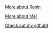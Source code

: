 [More about Ronin](https://cyberva.github.io/GitHubPageFor342/page/moreAboutRonin.md)

[More about Me!](https://cyberva.github.io/GitHubPageFor342/page/moreAboutMe.md)

[Check out my github!](https://github.com/CyberVA)
